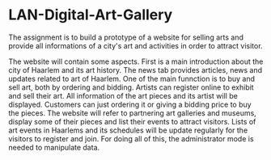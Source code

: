 # LAN-Digital-Art-Gallery
The assignment is to build a prototype of a website for selling arts and provide all informations of
a city's art and activities in order to attract visitor.

The website will contain some aspects. First is a main introduction about the city of Haarlem
and its art history. The news tab provides articles, news and updates related to art of
Haarlem. One of the main funnction is to buy and sell art, both by ordering and bidding.
Artists can register online to exhibit and sell their art. All information of the art pieces and its
artist will be displayed. Customers can just ordering it or giving a bidding price to buy the
pieces. The website will refer to partnering art galleries and museums, display some of their
pieces and list their events to attract visitors. Lists of art events in Haarlems and its schedules
will be update regularly for the visitors to register and join. For doing all of this, the
administrator mode is needed to manipulate data.

